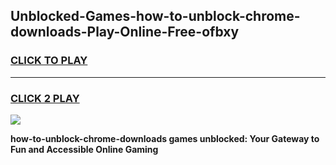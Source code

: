 
## Unblocked-Games-how-to-unblock-chrome-downloads-Play-Online-Free-ofbxy
<h3>
<a href="https://premium76.site?title=how-to-unblock-chrome-downloads&ref=26A">CLICK TO PLAY</a></h3>
<hr>

<h3>
<a href="https://premium76.site?title=how-to-unblock-chrome-downloads&ref=26A">CLICK 2 PLAY</a>
  
</h3>

<a href="https://premium76.site?title=how-to-unblock-chrome-downloads&ref=26A"><img src="https://clearcache.store/games.png"></a>


**how-to-unblock-chrome-downloads games unblocked: Your Gateway to Fun and Accessible Online Gaming**
